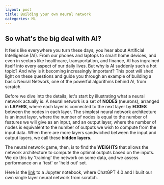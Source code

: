 ```yaml
---
layout: post
title: Building your own neural network
categories: ML
---
```

## So what's the big deal with AI?

It feels like everywhere you turn these days, you hear about Artificial Intelligence (AI). From our phones and laptops to smart home devices, and even in sectors like healthcare, transportation, and finance, AI has ingrained itself into every aspect of our daily lives. But why is AI suddenly such a hot topic? And why is it becoming increasingly important? This post will shed light on these questions and guide you through an example of building a basic Neural Network, one of the powerful algorithms behind AI, from scratch.

Before we dive into the details, let's start by illustrating what a neural network actually is. A neural network is a set of **NODES** (neurons), arranged in **LAYERS**, where each layer is connected to the next layer by **EDGES** between the nodes in each layer. The simplest neural network architecture is an input layer, where the number of nodes is equal to the number of features we will give as an input, and an output layer, where the number of nodes is equivalent to the number of outputs we wish to compute from the input data. When there are more layers sandwiched between the input and output layers, we call these **hidden layers**.

The neural network game, then, is to find the **WEIGHTS** that allows the network architecture to compute the optimal outputs based on the inputs. We do this by 'training' the network on some data, and we assess performance on a 'test' or 'held out' set.

Here is the [link](https://dangeles.github.io/jupyter/NeuralNetwork.html) to a Jupyter notebook, where ChatGPT 4.0 and I built our own single layer neural network from scratch.